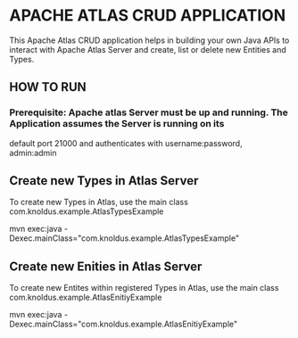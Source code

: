 # APACHE ATLAS CRUD APPLICATION
This Apache Atlas CRUD application helps in building your own Java APIs to interact with Apache Atlas Server and create,
 list or delete new Entities and Types.

 ## HOW TO RUN

 ### Prerequisite: Apache atlas Server must be up and running. The Application assumes the Server is running on its
 default port 21000 and authenticates with username:password, admin:admin

  ## Create new Types in Atlas Server

  To create new Types in Atlas, use the main class com.knoldus.example.AtlasTypesExample

  mvn exec:java -Dexec.mainClass="com.knoldus.example.AtlasTypesExample"

  ## Create new Enities in Atlas Server

  To create new Entites within registered Types in Atlas, use the main class com.knoldus.example.AtlasEnitiyExample

  mvn exec:java -Dexec.mainClass="com.knoldus.example.AtlasEnitiyExample"


